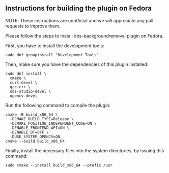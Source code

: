 ## Instructions for building the plugin on Fedora

NOTE: These instructions are unofficial and we will appreciate any pull requests to improve them.

Please follow the steps to install obs-backgroundremoval plugin on Fedora.

First, you have to install the development tools:

```
sudo dnf groupinstall "Development Tools"
```

Then, make sure you have the dependencies of this plugin installed:

```
sudo dnf install \
  cmake \
  curl-devel \
  gcc-c++ \
  obs-studio-devel \
  opencv-devel
```

Run the following command to compile the plugin:  

```
cmake -B build_x86_64 \
  -DCMAKE_BUILD_TYPE=Release \
  -DCMAKE_POSITION_INDEPENDENT_CODE=ON \
  -DENABLE_FRONTEND_API=ON \
  -DENABLE_QT=OFF \
  -DUSE_SYSTEM_OPENCV=ON
cmake --build build_x86_64
```

Finally, install the necessary files into the system directories, by issuing this command:

```
sudo cmake --install build_x86_64 --prefix /usr
```
